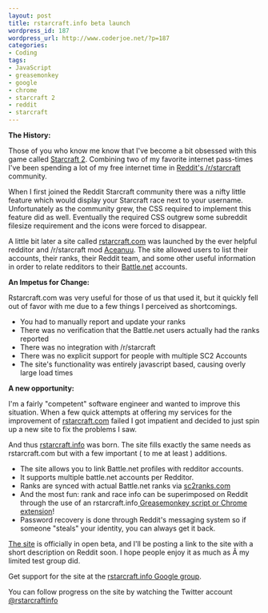 ```yaml
--- 
layout: post
title: rstarcraft.info beta launch
wordpress_id: 187
wordpress_url: http://www.coderjoe.net/?p=187
categories: 
- Coding
tags: 
- JavaScript
- greasemonkey
- google
- chrome
- starcraft 2
- reddit
- starcraft
---
```


**The History:**

Those of you who know me know that I've become a bit obsessed with this game called [Starcraft 2](http://en.wikipedia.org/wiki/StarCraft_II:_Wings_of_Liberty "Starcraft 2"). Combining two of my favorite internet pass-times I've been spending a lot of my free internet time in [Reddit's /r/starcraft](http://reddit.com/r/starcraft "Reddit's /r/starcraft") community.

When I first joined the Reddit Starcraft community there was a nifty little feature which would display your Starcraft race next to your username. Unfortunately as the community grew, the CSS required to implement this feature did as well. Eventually the required CSS outgrew some subreddit filesize requirement and the icons were forced to disappear.

A little bit later a site called [rstarcraft.com](http://rstarcraft.com "rstarcraft.com") was launched by the ever helpful redditor and /r/starcraft mod [Aceanuu](http://www.reddit.com/user/Aceanuu "Aceanuu"). The site allowed users to list their accounts, their ranks, their Reddit team, and some other useful information in order to relate redditors to their [Battle.net](http://en.wikipedia.org/wiki/Battle.net "Battle.net") accounts.

**An Impetus for Change:**

Rstarcraft.com was very useful for those of us that used it, but it quickly fell out of favor with me due to a few things I perceived as shortcomings.

- You had to manually report and update your ranks
- There was no verification that the Battle.net users actually had the ranks reported
- There was no integration with /r/starcraft
- There was no explicit support for people with multiple SC2 Accounts
- The site's functionality was entirely javascript based, causing overly large load times

**A new opportunity:**

I'm a fairly "competent" software engineer and wanted to improve this situation. When a few quick attempts at offering my services for the improvement of [rstarcraft.com](http://rstarcraft.com "rstarcraft.com") failed I got impatient and decided to just spin up a new site to fix the problems I saw.

And thus [rstarcraft.info](http://rstarcraft.info "rstarcraft.info") was born. The site fills exactly the same needs as rstarcraft.com but with a few important ( to me at least ) additions.

- The site allows you to link Battle.net profiles with redditor accounts.
- It supports multiple battle.net accounts per Redditor.
- Ranks are synced with actual Battle.net ranks via [sc2ranks.com](http://sc2ranks.com "sc2ranks.com")
- And the most fun: rank and race info can be superimposed on Reddit through the use of an rstarcraft.info[ Greasemonkey script or Chrome extension](http://rstarcraft.info/extension "Greasemonkey script or Google Chrome extension")!
- Password recovery is done through Reddit's messaging system so if someone "steals" your identity, you can always get it back.

[The site](http://rstarcraft.info "The site") is officially in open beta, and I'll be posting a link to the site with a short description on Reddit soon. I hope people enjoy it as much as Â my limited test group did.

Get support for the site at the [rstarcraft.info Google group](http://www.googlegroups.com/group/rstarcraftinfo. "rstarcraft.info Google group."). 

You can follow progress on the site by watching the Twitter account [@rstarcraftinfo](http://twitter.com/rstarcraftinfo "@rstarcraftinfo")
